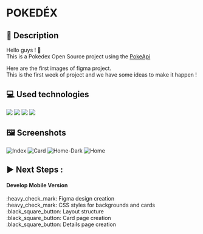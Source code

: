 <h1> POKEDÉX </h1>

## :memo: Description
<p> Hello guys ! 🚀<br/>
  This is a Pokedex Open Source project using the <a href="PokeApi.co">PokeApi</a>
  
  Here are the first images of figma project.<br>
  This is the first week of project and we have some ideas to make it happen !
  
## :computer: Used technologies 
  <img src="https://img.shields.io/badge/HTML5-E34F26?style=for-the-badge&logo=html5&logoColor=white"> <img src="https://img.shields.io/badge/CSS3-1572B6?style=for-the-badge&logo=css3&logoColor=white"> <img src="https://img.shields.io/badge/JavaScript-323330?style=for-the-badge&logo=javascript&logoColor=F7DF1E"> <img src="https://img.shields.io/badge/Bootstrap-563D7C?style=for-the-badge&logo=bootstrap&logoColor=white">

## :framed_picture: Screenshots  

![Index](https://user-images.githubusercontent.com/88065211/154161010-9fce0a6d-4f3a-451b-a4ca-a273f34d9cf4.png)
![Card](https://user-images.githubusercontent.com/88065211/154161051-296f1347-0002-4b85-8a6a-c01a6ba0fb63.png)
![Home-Dark](https://user-images.githubusercontent.com/88065211/154161323-3f667334-92aa-4318-88ec-4079d682e95d.png)
![Home](https://user-images.githubusercontent.com/88065211/154161046-e58cea81-9016-4f50-b583-434c067faa47.png)  
  
## :arrow_forward: Next Steps :
 
<h4>Develop Mobile Version</h4>
:heavy_check_mark: Figma design creation<br>
:heavy_check_mark: CSS styles for backgrounds and cards<br>
:black_square_button: Layout structure<br>
:black_square_button: Card page creation<br>
:black_square_button: Details page creation<br>
